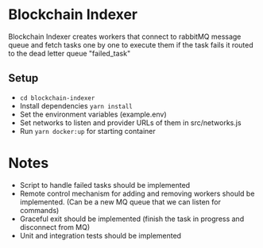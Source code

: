# Blockchain Indexer
Blockchain Indexer creates workers that connect to rabbitMQ message queue and fetch tasks one by one to execute them if the task fails it routed to the dead letter queue "failed_task"

## Setup
- `cd blockchain-indexer`
- Install dependencies `yarn install`
- Set the environment variables (example.env)
- Set networks to listen and provider URLs of them in src/networks.js
- Run `yarn docker:up` for starting container

# Notes
- Script to handle failed tasks should be implemented
- Remote control mechanism for adding and removing workers should be implemented. (Can be a new MQ queue that we can listen for commands)
- Graceful exit should be implemented (finish the task in progress and disconnect from MQ)
- Unit and integration tests should be implemented